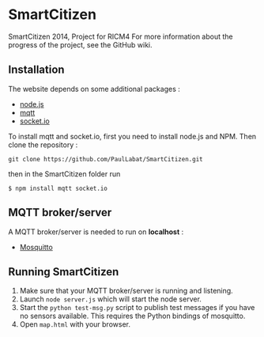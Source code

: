 SmartCitizen
============

SmartCitizen 2014, Project for RICM4
For more information about the progress of the project, see the GitHub wiki.

## Installation
The website depends on some additional packages :
- [node.js](http://www.nodejs.org/)
- [mqtt](https://github.com/adamvr/MQTT.js/)
- [socket.io](http://socket.io/)

To install mqtt and socket.io, first you need to install node.js and NPM. Then clone the repository :
```
git clone https://github.com/PaulLabat/SmartCitizen.git
```

then in the SmartCitizen folder run
```
$ npm install mqtt socket.io
```

## MQTT broker/server
A MQTT broker/server is needed to run on **localhost** :
- [Mosquitto](http://mosquitto.org/)

## Running SmartCitizen

1. Make sure that your MQTT broker/server is running and listening.
2. Launch `node server.js` which will start the node server.
3. Start the `python test-msg.py` script to publish test messages if you have no sensors available. This requires the Python bindings of mosquitto.
4. Open `map.html` with your browser.
